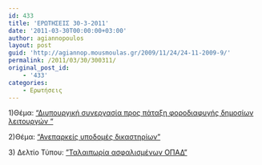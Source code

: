 ```yaml
---
id: 433
title: 'ΕΡΩΤΗΣΕΙΣ 30-3-2011'
date: '2011-03-30T00:00:00+03:00'
author: agiannopoulos
layout: post
guid: 'http://agiannop.mousmoulas.gr/2009/11/24/24-11-2009-9/'
permalink: /2011/03/30/300311/
original_post_id:
    - '433'
categories:
    - Ερωτήσεις
---
```


1)Θέμα: [“Διυπουργική συνεργασία προς πάταξη φοροδιαφυγής δημοσίων λειτουργών “](http://localhost:8000/wp-content/uploads/2009/11/30032011_forodiafigi_dim_leitourgon.pdf)

2)Θέμα: [“Ανεπαρκείς υποδομές δικαστηρίων”](http://localhost:8000/wp-content/uploads/2009/11/30032011_ypodomes_dikastirion.pdf)

3\) Δελτίο Τύπου: [”Ταλαιπωρία ασφαλισμένων ΟΠΑΔ”](http://localhost:8000/wp-content/uploads/2009/11/30032011_dt_opad.pdf)